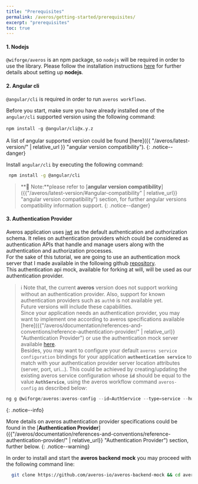 ```yaml
---
title: "Prerequisites"
permalink: /averos/getting-started/prerequisites/
excerpt: "prerequisites"
toc: true
---
```



#### **1. Nodejs**
   
`@wiforge/averos` is an npm package, so `nodejs` will be required in order to use the library.
Please follow the installation instructions [here](https://nodejs.org/ "Nodejs") for further details about setting up **nodejs**.


#### **2. Angular cli**

 `@angular/cli` is required in order to run `averos workflows`.

Before you start, make sure you have already installed one of the `angular/cli` supported version using the following command:<br/><br/>
`npm install -g @angular/cli@x.y.z` <br/><br/>
A list of angular supported version could be found [here]({{ "/averos/latest-version/" | relative_url }} "angular version compatibility").
{: .notice--danger}

 Install `angular/cli` by executing the following command:

 ```bash
  npm install -g @angular/cli
 ```

 >**🚩 Note:**please refer to [**angular version compatibility**]({{"/averos/latest-version/#angular-compatibility" | relative_url}} "angular version compatibility") section, for further angular versions compatibility information support.
 {: .notice--danger}

#### **3. Authentication Provider**

Averos application uses [jwt](https://jwt.io "JSON Web Token") as the default authentication and authorization schema. It relies on authentication providers which could be considered as authentication APIs that handle and manage users along with the authentication and authorization processes. <br/>
For the sake of this tutorial, we are going to use an authentication mock server that I made available in the following github [repository](https://github.com/averos-io/averos-backend-mock "Averos Backend Mock").<br/>
This authentication api mock, available for forking at will, will be used as our authentication provider. 

>ℹ️ Note that, the current **averos** version does not support working without an authentication provider. Also, support for known authentication providers such as `auth0` is not available yet. <br/> Future versions will include these capabilities.<br/>
Since your application needs an authentication provider, you may want to implement one according to averos specifications available [here]({{"/averos/documentation/references-and-conventions/reference-authentication-provider/" | relative_url}} "Authentication Provider") or use the authentication mock server available [here](https://github.com/averos-io/averos-backend-mock "Averos Backend Mock"). <br/>
Besides, you may want to configure your default `averos service configuration` bindings for your application **`authentication service`** to match with your authentication provider server location attributes (server, port, uri...). This could be achieved by creating/updating the existing averos service configuration whose **`id`** should be equal to the value **`AuthService`**, using the averos workflow command `averos-config` as described below:
```js
ng g @wiforge/averos:averos-config --id=AuthService --type=service --host=[your-auth-server-address] --port=[our-auth-server-port] --protocol=[our-auth-server-protocol] --endpoint=[your-auth-api-uri]
```
{: .notice--info}


More details on averos authentication provider specifications could be found in the [**Authentication Provider**]({{"/averos/documentation/references-and-conventions/reference-authentication-provider/" | relative_url}} "Authentication Provider") section, further below.
{: .notice--warning}

In order to install and start the **averos backend mock** you may proceed with the following command line:

```bash
  git clone https://github.com/averos-io/averos-backend-mock && cd averos-backend-mock && npm install && npm start
 ```
<br/>

